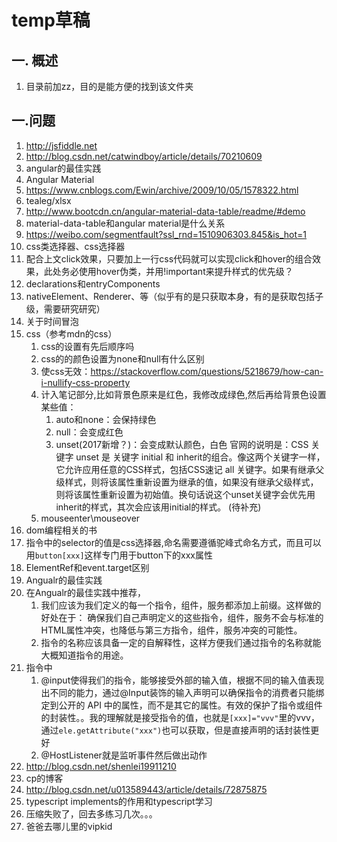# temp草稿
## 一. 概述
1. 目录前加zz，目的是能方便的找到该文件夹
## 一.问题
1. http://jsfiddle.net
2. http://blog.csdn.net/catwindboy/article/details/70210609
3. angular的最佳实践
5. Angular Material
6. https://www.cnblogs.com/Ewin/archive/2009/10/05/1578322.html
7. tealeg/xlsx
9. http://www.bootcdn.cn/angular-material-data-table/readme/#demo
10. material-data-table和angular material是什么关系
11. https://weibo.com/segmentfault?ssl_rnd=1510906303.845&is_hot=1
12. css类选择器、css选择器
13. 配合上文click效果，只要加上一行css代码就可以实现click和hover的组合效果，此处务必使用hover伪类，并用!important来提升样式的优先级？
14. declarations和entryComponents
15. nativeElement、Renderer、等（似乎有的是只获取本身，有的是获取包括子级，需要研究研究）
16. 关于时间冒泡
17. css（参考mdn的css）
    1. css的设置有先后顺序吗
    2. css的的颜色设置为none和null有什么区别
    3. 使css无效：https://stackoverflow.com/questions/5218679/how-can-i-nullify-css-property    
    4. 计入笔记部分,比如背景色原来是红色，我修改成绿色,然后再给背景色设置某些值：
        1. auto和none：会保持绿色
        2. null：会变成红色
        3. unset(2017新增？)：会变成默认颜色，白色
        官网的说明是：CSS 关键字 unset 是 关键字 initial 和 inherit的组合。像这两个关键字一样，它允许应用任意的CSS样式，包括CSS速记 all 关键字。如果有继承父级样式，则将该属性重新设置为继承的值，如果没有继承父级样式，则将该属性重新设置为初始值。换句话说这个unset关键字会优先用inherit的样式，其次会应该用initial的样式。
        (待补充)
    5. mouseenter\mouseover
18. dom编程相关的书
19. 指令中的selector的值是css选择器,命名需要遵循驼峰式命名方式，而且可以用`button[xxx]`这样专门用于button下的xxx属性
20. ElementRef和event.target区别
21. Angualr的最佳实践
22. 在Angualr的最佳实践中推荐，
    1. 我们应该为我们定义的每一个指令，组件，服务都添加上前缀。这样做的好处在于：
   确保我们自己声明定义的这些指令，组件，服务不会与标准的HTML属性冲突，也降低与第三方指令，组件，服务冲突的可能性。   
    2. 指令的名称应该具备一定的自解释性，这样方便我们通过指令的名称就能大概知道指令的用途。
23. 指令中
    1. @input使得我们的指令，能够接受外部的输入值，根据不同的输入值表现出不同的能力，通过@Input装饰的输入声明可以确保指令的消费者只能绑定到公开的 API 中的属性，而不是其它的属性。有效的保护了指令或组件的封装性。。我的理解就是接受指令的值，也就是`[xxx]="vvv"`里的vvv，通过`ele.getAttribute("xxx")`也可以获取，但是直接声明的话封装性更好
    2. @HostListener就是监听事件然后做出动作
24. http://blog.csdn.net/shenlei19911210
25. cp的博客
26. http://blog.csdn.net/u013589443/article/details/72875875
28. typescript implements的作用和typescript学习
29. 压缩失败了，回去多练习几次。。。
30. 爸爸去哪儿里的vipkid

